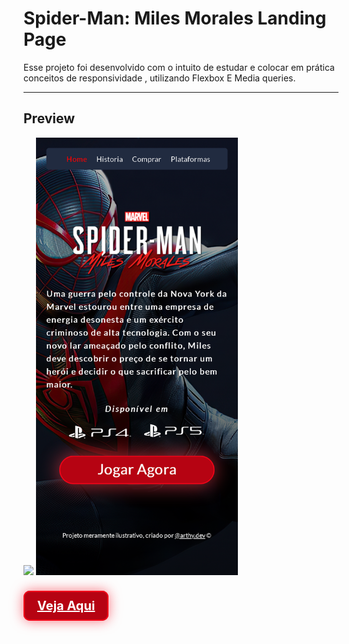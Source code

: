 # Spider-Man: Miles Morales Landing Page
<p>Esse projeto foi desenvolvido com o intuito de estudar e colocar em prática conceitos de responsividade , utilizando Flexbox E Media queries.</p>

----------

## Preview

<img style="margin-bottom: 20px;" src="./previews/desktop-screen.gif">

<img style="margin-bottom: 20px; max-width:100%; height: 700px;" src="./previews/mobile.png">

<a href="https://arthydev.github.io/Landing-Page-Marvel-s-Spider-Man-Miles-Morales/" class="btn">Veja Aqui</a>


<style>    
    .btn{
    background-color: #b60312;
    color: white;
    font-weight: bold;
    font-size: 20px;
    padding: 10px 20px 10px 20px;
    border: 2px solid #F20519;;
    border-radius: 10px;
    cursor: pointer;
    filter: drop-shadow(0 0 10px #f84251bb);
    }
</style>